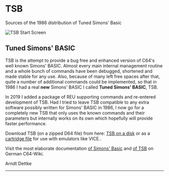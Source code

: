# TSB
Sources of the 1986 distribution of Tuned Simons' Basic

![TSB Start Screen](https://www.godot64.de/download/tsb_startscreen.gif "TSB Start Screen")

## Tuned Simons' BASIC

TSB is the attempt to provide a bug free and enhanced version of C64's well known Simons' BASIC. Almost
every main internal management routine and a whole bunch of commands have been debugged, shortened and
made stable for any use. Also, because of many left free spaces after that, quite a number of additional
commands could be implemented, so that in 1986 I had a real **new** Simons' BASIC I called **Tuned Simons'
BASIC**, TSB.

In 2019 I added a package of REU supporting commands and re-entered development of TSB. Had I tried to
leave TSB compatible to any extra software possibly written for Simons' BASIC in 1986, I now go for a
completely new TSB that only uses the known commands and their parameters but internally works on its
own which hopefully will provide faster performance.

Download TSB (on a zipped D64 file) from here: [TSB on a disk][TSB] or as a [cartridge file][tsbcrt] for use with emulators like VICE..

Visit the most elaborate documentation [of Simons' Basic][SB Docs] and [of TSB][TSB Docs] on German C64-Wiki.

Arndt Dettke

---
[TSB]: https://www.godot64.de/download/tsbdemo.zip "file about 100 KB"
[tsbcrt]: https://www.godot64.de/download/TSB.crt.bin "file has 65 KB - remove '.bin' for use"
[SB Docs]: https://www.c64-wiki.de/wiki/Simons_Basic
[TSB Docs]: https://www.c64-wiki.de/wiki/TSB
